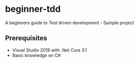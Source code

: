 # beginner-tdd
A beginners guide to Test driven development - Sample project

## Prerequisites
* Visual Studio 2019 with .Net Core 3.1
* Basic knowledge on C#
